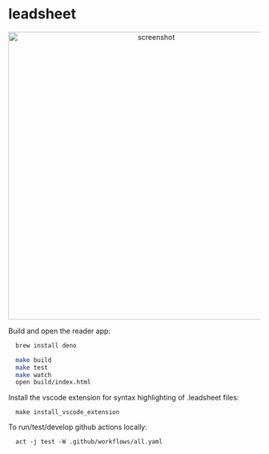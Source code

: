 # leadsheet
<div align="center">
  <img width="575" alt="screenshot" src="https://github.com/pje/leadsheet/assets/319655/b7def379-9bba-418a-8bcb-bf1f63a59029">
</div>

Build and open the reader app:
```bash
  brew install deno

  make build
  make test
  make watch
  open build/index.html
```

Install the vscode extension for syntax highlighting of .leadsheet files:
```
  make install_vscode_extension
```

To run/test/develop github actions locally:
```
  act -j test -W .github/workflows/all.yaml
```
